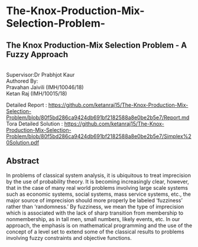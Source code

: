 # The-Knox-Production-Mix-Selection-Problem-
## The Knox Production-Mix Selection Problem - A Fuzzy Approach
<br /> Supervisor:Dr Prabhjot Kaur
<br /> Authored By:
<br />Pravahan Jaivili   	(IMH/10046/18)
<br />Ketan Raj 		(IMH/10015/18)

Detailed Report : https://github.com/ketanraj15/The-Knox-Production-Mix-Selection-Problem/blob/80f5bd286ca9424db691bf2182588a8e0be2b5e7/Report.md <br />
Tora Detailed Solution : https://github.com/ketanraj15/The-Knox-Production-Mix-Selection-Problem/blob/80f5bd286ca9424db691bf2182588a8e0be2b5e7/Simplex%20Solution.pdf


## Abstract 
In problems of classical system analysis, it is ubiquitous to treat imprecision by the use of probability theory. It is becoming increasingly clear, however, that in the case of many real world problems involving large scale systems such as economic systems, social systems, mass service systems, etc., the major source of imprecision should more properly be labeled ‘fuzziness’ rather than ‘randomness.’ By fuzziness, we mean the type of imprecision which is associated with the lack of sharp transition from membership to nonmembership, as in tall men, small numbers, likely events, etc. In our approach, the emphasis is on mathematical programming and the use of the concept of a level set to extend some of the classical results to problems involving fuzzy constraints and objective functions.
